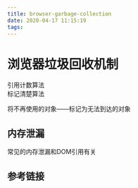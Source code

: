 ```yaml
---
title: browser-garbage-collection
date: 2020-04-17 11:15:19
tags:
---
```

浏览器垃圾回收机制
==============================
引用计数算法  
标记清楚算法

将不再使用的对象——标记为无法到达的对象

## 内存泄漏
常见的内存泄漏和DOM引用有关



## 参考链接
